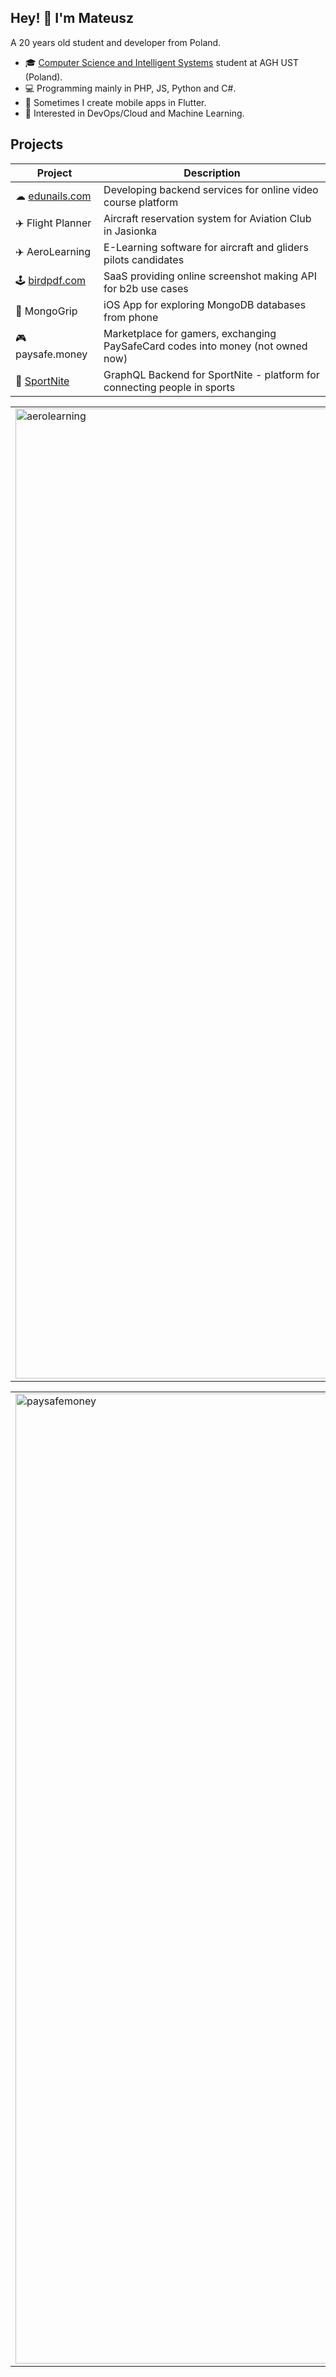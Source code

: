 ## Hey! 👋 I'm Mateusz
A 20 years old student and developer from Poland.

- 🎓 <a href="https://sylabusy.agh.edu.pl/en/1/2/18/1/4/16/140">Computer Science and Intelligent Systems</a> student at AGH UST (Poland).
- 💻 Programming mainly in PHP, JS, Python and C#.
- 🎨 Sometimes I create mobile apps in Flutter.
- 🤖 Interested in DevOps/Cloud and Machine Learning.

## Projects
| Project                | Description                                                                     |
|------------------------|---------------------------------------------------------------------------------|
| ☁ <a href="https://edunails.com" target="_blank">edunails.com  </a>      | Developing backend services for online video course platform                    |
| ✈️ Flight Planner         | Aircraft reservation system for Aviation Club in Jasionka                       |
| ✈️ AeroLearning           | E-Learning software for aircraft and gliders pilots candidates                  |
| 🕹️ <a href="https://birdpdf.com" target="_blank">birdpdf.com</a>         | SaaS providing online screenshot making API for b2b use cases                   |
| 📱 MongoGrip              | iOS App for exploring MongoDB databases from phone                              |
| 🎮 paysafe.money          | Marketplace for gamers, exchanging PaySafeCard codes into money (not owned now) |
| 🎾 <a href="https://github.com/SportNite/SportNiteServer">SportNite</a> | GraphQL Backend for SportNite - platform for connecting people in sports |

<table border="0">

 <tr>
    <td>
   <img width="1552" alt="aerolearning" src="https://user-images.githubusercontent.com/21008961/211760479-573f6710-22a3-477c-bc13-fd8dd44e9934.png">

   </td>
    <td>
   <img width="1552" alt="flightplanner" src="https://user-images.githubusercontent.com/21008961/211760498-a60ebd28-2421-4c90-8a57-a422db6e791f.png">

   </td>
 </tr>
</table>


<table border="0">

 <tr>
    <td>
<img width="1552" alt="paysafemoney" src="https://user-images.githubusercontent.com/21008961/211760826-a41fe990-5bee-4ad2-bd39-661e023aa76d.png">

   </td>
    <td>
 <img width="1552" alt="birdpdf" src="https://user-images.githubusercontent.com/21008961/211760982-0a008640-7e8a-4b63-825e-89cc0875d7e5.png">

   </td>
 </tr>
</table>
